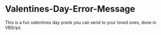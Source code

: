# Valentines-Day-Error-Message
This is a fun valentines day prank you can send to your loved ones, done in VBSript.
